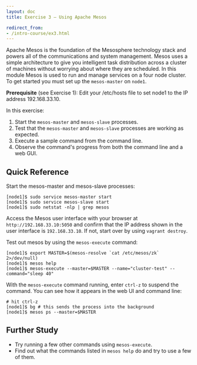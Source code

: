 ```yaml
---
layout: doc
title: Exercise 3 – Using Apache Mesos

redirect_from:
- /intro-course/ex3.html
---
```


Apache Mesos is the foundation of the Mesosphere technology stack and powers all of the communications and
system management.  Mesos uses a simple architecture to give you
intelligent task distribution across a cluster of machines without worrying about where they are
scheduled.  In this module Mesos is used to run and manage services on a four
node cluster.  To get started you must set up the ``mesos-master`` on ``node1``.

**Prerequisite** (see Exercise 1):
Edit your /etc/hosts file to set node1 to the IP address 192.168.33.10.

In this exercise:

1. Start the ``mesos-master`` and ``mesos-slave`` processes.
2. Test that the ``mesos-master`` and ``mesos-slave`` processes are working as expected.
3. Execute a sample command from the command line.
4. Observe the command's progress from both the command line and a web GUI.


<!-- Video Lecture
-------------

{% mesos_video Mesos-Intro-Lecture-3 %} -->


Quick Reference
---------------

Start the mesos-master and mesos-slave processes:

```
[node1]$ sudo service mesos-master start
[node1]$ sudo service mesos-slave start
[node1]$ sudo netstat -nlp | grep mesos
```

Access the Mesos user interface with your browser at ``http://192.168.33.10:5050`` and confirm that the IP address shown in the user interface is ``192.168.33.10``.  If not, start over by using ``vagrant destroy``.


Test out mesos by using the ``mesos-execute`` command:

```
[node1]$ export MASTER=$(mesos-resolve `cat /etc/mesos/zk` 2>/dev/null)
[node1]$ mesos help
[node1]$ mesos-execute --master=$MASTER --name="cluster-test" --command="sleep 40"
```

With the ``mesos-execute`` command running,  enter ``ctrl-z`` to suspend the command. You can see how it appears in the web UI and command line:

```
# hit ctrl-z
[node1]$ bg # this sends the process into the background
[node1]$ mesos ps --master=$MASTER
```

Further Study
-------------

* Try running a few other commands using ``mesos-execute``.
* Find out what the commands listed in ``mesos help`` do and try to use a few of them.

